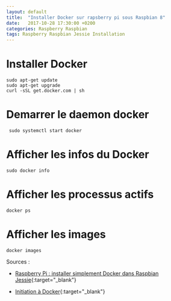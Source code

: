 ```yaml
---
layout: default
title:  "Installer Docker sur rapsberry pi sous Raspbian 8"
date:   2017-10-28 17:30:00 +0200
categories: Raspberry Raspbian
tags: Raspberry Raspbian Jessie Installation 
---
```



# Installer Docker

```SHELL
sudo apt-get update
sudo apt-get upgrade
curl -sSL get.docker.com | sh
```


# Demarrer le daemon docker

```SHELL
 sudo systemctl start docker
```

# Afficher les infos du Docker
```SHELL
sudo docker info
```

# Afficher les processus actifs
```SHELL
docker ps
```
# Afficher les images
```SHELL
docker images
```
Sources :

* [Raspberry Pi : installer simplement Docker dans Raspbian Jessie](https://www.nextinpact.com/news/101174-raspberry-pi-installer-simplement-docker-dans-raspbian-jessie.htm){:target="_blank"}

* [Initiation à Docker](https://korben.info/video/initiation-a-docker){:target="_blank"}
